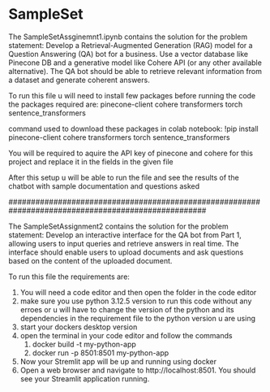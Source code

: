 # SampleSet

The SampleSetAssginemnt1.ipynb contains the solution for the problem statement:
Develop a Retrieval-Augmented Generation (RAG) model for a Question Answering (QA) bot for a business. Use a vector database like Pinecone DB and a generative model like Cohere API (or any other available alternative). The QA bot should be able to retrieve relevant information from a dataset and generate coherent answers.

To run this file u will need to install few packages before running the code
the packages required are:
  pinecone-client
  cohere
  transformers
  torch
  sentence_transformers

command used to download these packages in colab notebook:
!pip install pinecone-client cohere transformers torch sentence_transformers

You will be required to aquire the API key of pinecone and cohere for this project and replace it in the fields in the given file

After this setup u will be able to run the file and see the results of the chatbot with sample documentation and questions asked

####################################################################################################

The SampleSetAssignment2 contains the solution for the problem statement:
Develop an interactive interface for the QA bot from Part 1, allowing users to input queries and retrieve answers in real time. The interface should enable users to upload documents and ask questions based on the content of the uploaded document.

To run this file the requirements are:
1. You will need a code editor and then open the folder in the code editor
2. make sure you use python 3.12.5 version to run this code without any erroes or u will have to change the version of the python and its dependencies in the requirement file to the python version u are using
3. start your dockers desktop version
4. open the terminal in your code editor and follow the commands
    1. docker build -t my-python-app 
    2. docker run -p 8501:8501 my-python-app
5. Now your Stremlit app will be up and running using docker
6. Open a web browser and navigate to http://localhost:8501. You should see your Streamlit application running.



